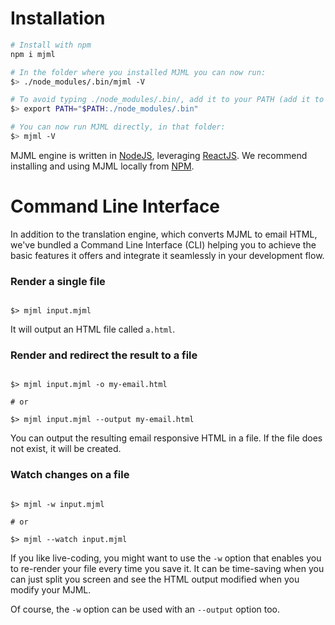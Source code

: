 
# Installation

``` bash
# Install with npm
npm i mjml

# In the folder where you installed MJML you can now run:
$> ./node_modules/.bin/mjml -V

# To avoid typing ./node_modules/.bin/, add it to your PATH (add it to .bashrc or .zshrc so you don't have to export it anymore):
$> export PATH="$PATH:./node_modules/.bin"

# You can now run MJML directly, in that folder:
$> mjml -V
```

MJML engine is written in [NodeJS](https://nodejs.org/en/), leveraging [ReactJS](https://facebook.github.io/react/). We recommend installing and using MJML locally from [NPM](https://www.npmjs.com/package/mjml).

# Command Line Interface

In addition to the translation engine, which converts MJML to email HTML, we've bundled a Command Line Interface (CLI) helping you to achieve the basic features it offers and integrate it seamlessly in your development flow.

### Render a single file

```

$> mjml input.mjml

```

It will output an HTML file called `a.html`.

### Render and redirect the result to a file

```

$> mjml input.mjml -o my-email.html

# or

$> mjml input.mjml --output my-email.html
```

You can output the resulting email responsive HTML in a file. If the file does not exist, it will be created.

### Watch changes on a file

```

$> mjml -w input.mjml

# or

$> mjml --watch input.mjml

```

If you like live-coding, you might want to use the `-w` option that enables you to re-render your file every time you save it.
It can be time-saving when you can just split you screen and see the HTML output modified when you modify your MJML.

Of course, the `-w` option can be used with an `--output` option too.
